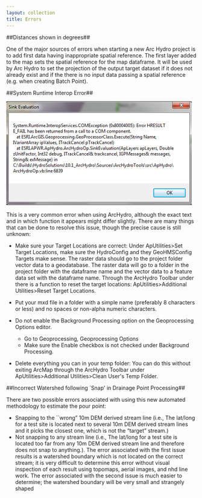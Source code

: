 ```yaml
---
layout: collection
title: Errors
---
```


##Distances shown in degrees##

One of the major sources of errors when starting a new Arc Hydro project is to add first data having 
inappropriate spatial reference. The first layer added to the map sets the spatial reference for the map 
dataframe. It will be used by Arc Hydro to set the projection of the output target dataset if it does not 
already exist and if the there is no input data passing a spatial reference (e.g. when creating Batch 
Point). 

##System Runtime Interop Error##

<a href="/pictures/Error1.png"><img src="/pictures/Error1.png"></a>

This is a very common error when using ArcHydro, although the exact text and in which function it appears might differ slightly. There are many things that can be done to resolve this issue, though the precise cause is still unknown:

- Make sure your Target Locations are correct: Under ApUtilities$>$Set Target Locations, make sure the HydroConfig and they GeoHMSConfig Targets make sense. The raster data should go to the project folder vector data to a geodatabase. The raster data will go to a folder in the project folder with the dataframe name and the vector data to a feature data set with the dataframe name. Through the ArcHydro Toolbar under there is a function to reset the target locations: ApUtilities$>$Additional Utilities$>$Reset Target Locations.
- Put your mxd file in a folder with a simple name (preferably 8 characters or less) and no spaces or non-alpha numeric characters.
- Do not enable the Background Processing option on the Geoprocessing Options editor. 
     - Go to Geoprocessing, Geoprocessing Options
     - Make sure the Enable checkbox is not checked under Background Processing.

- Delete everything you can in your temp folder: You can do this without exiting ArcMap through the ArcHydro Toolbar under ApUtilities>Additional Utilities>Clean User's Temp Folder.



##Incorrect Watershed following `Snap' in Drainage Point Processing##

There are two possible errors associated with using this new automated methodology to estimate the pour point: 

- Snapping to the ``wrong” 10m DEM derived stream line (i.e., The lat/long for a test site is located next to several 10m DEM derived stream lines and it picks the closest one, which is not the “target” stream.)
- Not snapping to any stream line (i.e., The lat/long for a test site is located too far from any 10m DEM
derived stream line and therefore does not snap to anything.).  The error associated with the first issue
results is a watershed boundary which is not located on the correct stream; it is very difficult to determine
this error without visual inspection of each result using topomaps, aerial images, and nhd line work.  The
error associated with the second issue is much easier to determine; the watershed boundary will be very
small and strangely shaped


